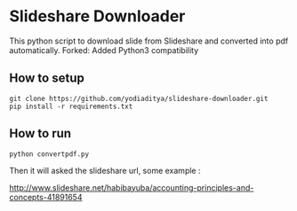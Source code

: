 # Slideshare Downloader

This python script to download slide from Slideshare and converted into pdf automatically.
Forked: Added Python3 compatibility


## How to setup

	git clone https://github.com/yodiaditya/slideshare-downloader.git
    pip install -r requirements.txt

## How to run

    python convertpdf.py


Then it will asked the slideshare url, some example :

http://www.slideshare.net/habibayuba/accounting-principles-and-concepts-41891654
